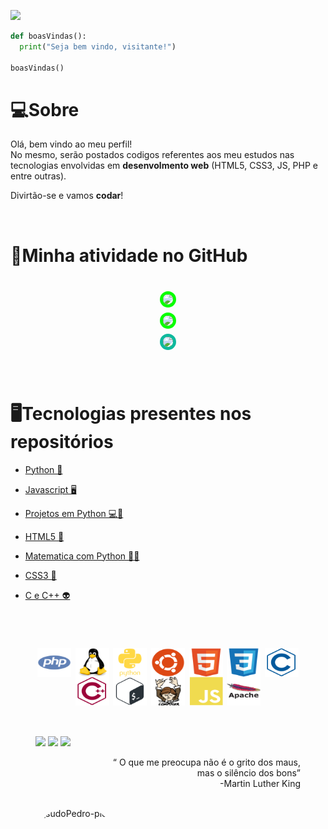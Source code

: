 ![](https://github.com/sudoAptIPedro/phpKillJava/blob/main/lelp.gif)

``` python
def boasVindas():
  print("Seja bem vindo, visitante!") 

boasVindas()

```

# 💻Sobre 
Olá, bem vindo ao meu perfil!<br> No mesmo, serão postados codigos referentes aos meu estudos nas <br> tecnologias envolvidas em **desenvolmento web** (HTML5, CSS3, JS, PHP e entre outras).
<br>

Divirtão-se e vamos **codar**!

<br>

# 👾**Minha atividade no GitHub**
<figure>
  <h1 align="center">
    <a href="https://github.com/sudoAptIPedro">
      <img style="border: 5px solid rgb(9, 255, 0); border-radius:50px;" height="180em" src="https://github-readme-stats.vercel.app/api?username=sudoAptIPedro&show_icons=true&theme=blue-green&include_all_commits=true&count_private=true" />
      <br>
      <img style="border: 5px solid rgb(9, 255, 0); border-radius:50px;" height="180em" src="https://github-readme-stats.vercel.app/api/top-langs/?username=sudoAptIPedro&layout=compact&langs_count=7&theme=blue-green" />
      <br>
      <img style="border: 5px solid rgb(14, 185, 157); border-radius:50px;" height="30em" src="https://img.shields.io/github/followers/sudoAptIPedro.svg?style=social&label=Follow&maxAge=2592000" /> 
    </a>
  </h1> 
</figure>
<br>

# 🖥**Tecnologias presentes nos repositórios**

- [Python 🐍][Link do repositório em Py]
    
    [Link do Repositório em Py]: https://github.com/sudoAptIPedro/pythonStudies

- [Javascript 🖥][Link do repositório em Javascript]
    
    [Link do Repositório em Javascript]: https://github.com/sudoAptIPedro/javascript

- [Projetos em Python 💻🐍][Link do repositório em PyProj]
    
    [Link do Repositório em PyProj]: https://github.com/sudoAptIPedro/pythonProjects
    
- [HTML5 🦅][Link do repositório em HTML5]
    
    [Link do Repositório em HTML5]: https://github.com/sudoAptIPedro/study-html5-css3

- [Matematica com Python 🐍🧮][Link do repositório em matemaPy]
    
    [Link do Repositório em matemaPy]: https://github.com/sudoAptIPedro/matemaPython
    
- [CSS3 📐][Link do repositório em CSS3]
    
    [Link do Repositório em CSS3]: https://github.com/sudoAptIPedro/study-html5-css3

- [C e C++ 👽][Link do repositório em C e C++]
    
    [Link do Repositório em C e C++]: https://github.com/sudoAptIPedro/c_cpp_studies

<br>
<figure>
  <h1 align="center">
    <img align="center" alt="sudoPedro-PHP" height="46" width="54" src="https://raw.githubusercontent.com/devicons/devicon/master/icons/php/php-plain.svg"/>
    <img align="center" alt="sudoPedro-linux" height="46" width="54" src="https://raw.githubusercontent.com/devicons/devicon/master/icons/linux/linux-original.svg">
    <img align="center" alt="sudoPedro-Python" height="46" width="54" src="https://raw.githubusercontent.com/devicons/devicon/master/icons/python/python-plain-wordmark.svg">
    <img align="center" alt="sudoPedro-Ubuntu" height="46" width="54" src="https://raw.githubusercontent.com/devicons/devicon/master/icons/ubuntu/ubuntu-plain.svg"/>
    <img align="center" alt="sudoPedro-HTML" height="46" width="54" src="https://raw.githubusercontent.com/devicons/devicon/master/icons/html5/html5-original.svg">
    <img align="center" alt="sudoPedro-CSS" height="46" width="54" src="https://raw.githubusercontent.com/devicons/devicon/master/icons/css3/css3-original.svg">
    <img align="center" alt="sudoPedro-C" height="46" width="54" src="https://raw.githubusercontent.com/devicons/devicon/master/icons/c/c-line.svg"/>
    <img align="center" alt="sudoPedro-C++" height="46" width="54" src="https://raw.githubusercontent.com/devicons/devicon/master/icons/cplusplus/cplusplus-line.svg"/>
    <img align="center" alt="sudoPedro-BASH" height="46" width="54" src="https://raw.githubusercontent.com/devicons/devicon/master/icons/bash/bash-plain.svg"/>
    <img align="center" alt="sudoPedro-COMPOSER" height="46" width="54" src="https://raw.githubusercontent.com/devicons/devicon/master/icons/composer/composer-original.svg"/>
    <img align="center" alt="sudoPedro-JS" height="46" width="54" src="https://raw.githubusercontent.com/devicons/devicon/master/icons/javascript/javascript-plain.svg">
    <img align="center" alt="sudoPedro-Apache" height="46" width="54" src="https://raw.githubusercontent.com/devicons/devicon/master/icons/apache/apache-original-wordmark.svg">
  </h1>
</figure>
<br>

<div>
  <figure>
    <a href="tel:21971292477" target="_blank"><img src="https://img.shields.io/badge/WhatsApp-25D366?style=for-the-badge&logo=whatsapp&logoColor=white" target="_blank"></a>
    <a href="mailto:2003arthurdacosta8@gmail.com" target="_blank"><img src="https://img.shields.io/badge/Gmail-D14836?style=for-the-badge&logo=gmail&logoColor=white" target="_blank"></a>
    <a href="https://www.linkedin.com/in/pedro-arthur-5518721a5" target="_blank"><img src="https://img.shields.io/badge/LinkedIn-0077B5?style=for-the-badge&logo=linkedin&logoColor=white" target="_blank"></a>
    <br>
    <p align="right" width="50">
      <q> O que me preocupa não é o grito dos maus, <br> mas o silêncio dos bons</q> 
      <br>
        -Martin Luther King
      <p>
      <br>
    <img align="left" alt="sudoPedro-pict2" height="154" style="border-radius:50px;" src="https://github.com/sudoAptIPedro/phpKillJava/blob/main/myLovenk.gif">
  </figure>
</div>     
